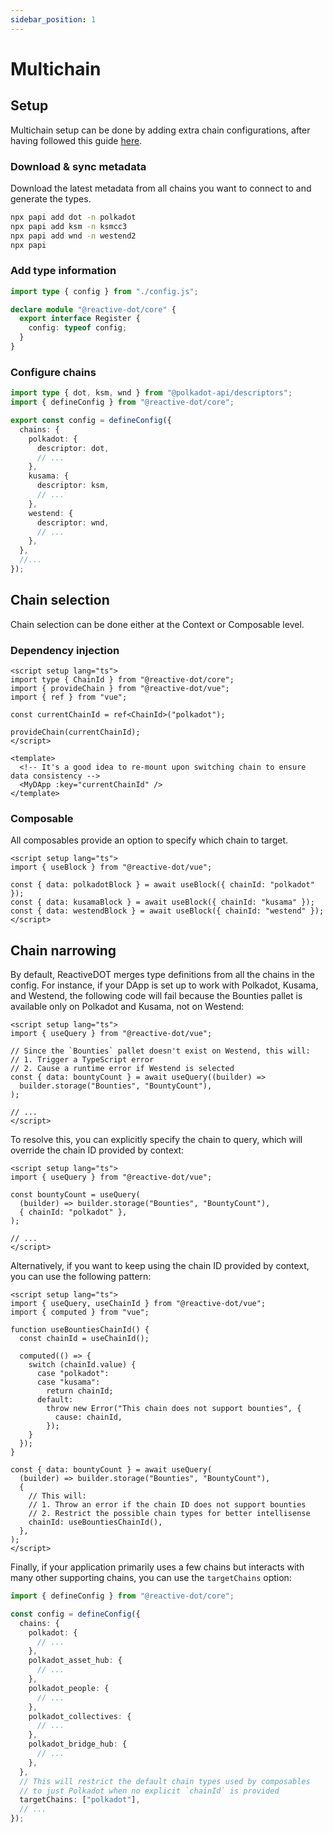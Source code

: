 ```yaml
---
sidebar_position: 1
---
```


# Multichain

## Setup

Multichain setup can be done by adding extra chain configurations, after having followed this guide [here](../getting-started/setup.mdx).

### Download & sync metadata

Download the latest metadata from all chains you want to connect to and generate the types.

```sh
npx papi add dot -n polkadot
npx papi add ksm -n ksmcc3
npx papi add wnd -n westend2
npx papi
```

### Add type information

```ts title="reactive-dot.d.ts"
import type { config } from "./config.js";

declare module "@reactive-dot/core" {
  export interface Register {
    config: typeof config;
  }
}
```

### Configure chains

```ts title="config.ts"
import type { dot, ksm, wnd } from "@polkadot-api/descriptors";
import { defineConfig } from "@reactive-dot/core";

export const config = defineConfig({
  chains: {
    polkadot: {
      descriptor: dot,
      // ...
    },
    kusama: {
      descriptor: ksm,
      // ...
    },
    westend: {
      descriptor: wnd,
      // ...
    },
  },
  //...
});
```

## Chain selection

Chain selection can be done either at the Context or Composable level.

### Dependency injection

```vue
<script setup lang="ts">
import type { ChainId } from "@reactive-dot/core";
import { provideChain } from "@reactive-dot/vue";
import { ref } from "vue";

const currentChainId = ref<ChainId>("polkadot");

provideChain(currentChainId);
</script>

<template>
  <!-- It's a good idea to re-mount upon switching chain to ensure data consistency -->
  <MyDApp :key="currentChainId" />
</template>
```

### Composable

All composables provide an option to specify which chain to target.

```vue
<script setup lang="ts">
import { useBlock } from "@reactive-dot/vue";

const { data: polkadotBlock } = await useBlock({ chainId: "polkadot" });
const { data: kusamaBlock } = await useBlock({ chainId: "kusama" });
const { data: westendBlock } = await useBlock({ chainId: "westend" });
</script>
```

## Chain narrowing

By default, ReactiveDOT merges type definitions from all the chains in the config. For instance, if your DApp is set up to work with Polkadot, Kusama, and Westend, the following code will fail because the Bounties pallet is available only on Polkadot and Kusama, not on Westend:

```vue
<script setup lang="ts">
import { useQuery } from "@reactive-dot/vue";

// Since the `Bounties` pallet doesn't exist on Westend, this will:
// 1. Trigger a TypeScript error
// 2. Cause a runtime error if Westend is selected
const { data: bountyCount } = await useQuery((builder) =>
  builder.storage("Bounties", "BountyCount"),
);

// ...
</script>
```

To resolve this, you can explicitly specify the chain to query, which will override the chain ID provided by context:

```vue
<script setup lang="ts">
import { useQuery } from "@reactive-dot/vue";

const bountyCount = useQuery(
  (builder) => builder.storage("Bounties", "BountyCount"),
  { chainId: "polkadot" },
);

// ...
</script>
```

Alternatively, if you want to keep using the chain ID provided by context, you can use the following pattern:

```vue
<script setup lang="ts">
import { useQuery, useChainId } from "@reactive-dot/vue";
import { computed } from "vue";

function useBountiesChainId() {
  const chainId = useChainId();

  computed(() => {
    switch (chainId.value) {
      case "polkadot":
      case "kusama":
        return chainId;
      default:
        throw new Error("This chain does not support bounties", {
          cause: chainId,
        });
    }
  });
}

const { data: bountyCount } = await useQuery(
  (builder) => builder.storage("Bounties", "BountyCount"),
  {
    // This will:
    // 1. Throw an error if the chain ID does not support bounties
    // 2. Restrict the possible chain types for better intellisense
    chainId: useBountiesChainId(),
  },
);
</script>
```

Finally, if your application primarily uses a few chains but interacts with many other supporting chains, you can use the `targetChains` option:

```ts
import { defineConfig } from "@reactive-dot/core";

const config = defineConfig({
  chains: {
    polkadot: {
      // ...
    },
    polkadot_asset_hub: {
      // ...
    },
    polkadot_people: {
      // ...
    },
    polkadot_collectives: {
      // ...
    },
    polkadot_bridge_hub: {
      // ...
    },
  },
  // This will restrict the default chain types used by composables
  // to just Polkadot when no explicit `chainId` is provided
  targetChains: ["polkadot"],
  // ...
});
```
